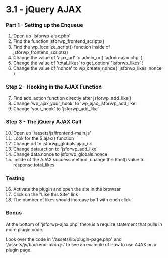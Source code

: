 # 3.1 - jQuery AJAX

### Part 1 - Setting up the Enqueue
1. Open up 'jsforwp-ajax.php'
2. Find the function jsforwp_frontend_scripts()
3. Find the wp_localize_script() function inside of jsforwp_frontend_scripts()
4. Change the value of 'ajax_url' to admin_url( 'admin-ajax.php' )
5. Change the value of 'total_likes' to get_option( 'jsforwp_likes' )
6. Change the value of 'nonce' to wp_create_nonce( 'jsforwp_likes_nonce' )

### Step 2 - Hooking in the AJAX Function
7. Find add_action function directly after jsforwp_add_like()
8. Change 'wp_ajax_your_hook' to 'wp_ajax_jsforwp_add_like'
9. Change 'your_hook' to 'jsforwp_add_like'

### Step 3 - The jQuery AJAX Call
10. Open up '/assets/js/frontend-main.js'
11. Look for the $.ajax() function
12. Change url to jsforwp_globals.ajax_url
13. Change data.action to 'jsforwp_add_like'
14. Change data.nonce to jsforwp_globals.nonce
15. Inside of the AJAX success method, change the html() value to response.total_likes

### Testing
16. Activate the plugin and open the site in the browser
17. Click on the "Like this Site" link
18. The number of likes should increase by 1 with each click

### Bonus
At the bottom of 'jsforwp-ajax.php' there is a require statement that pulls in more plugin code.

Look over the code in '/assets/lib/plugin-page.php' and '/assets/js/backend-main.js' to see an example of how to use AJAX on a plugin page.
